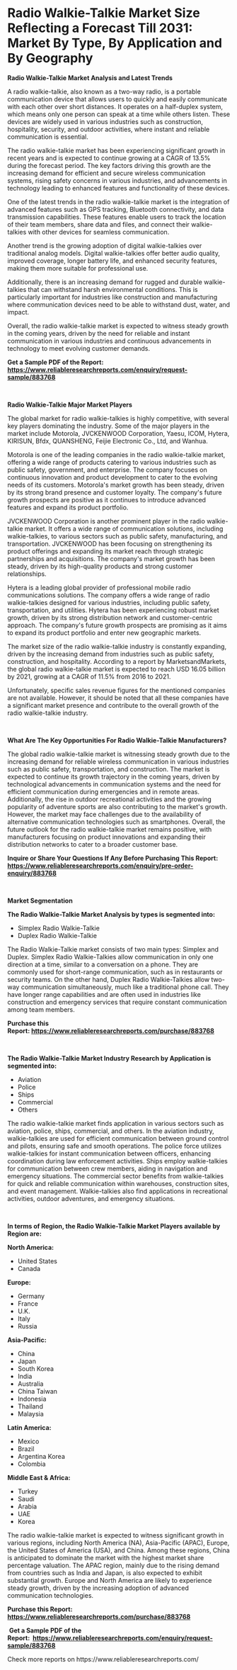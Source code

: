 <p><h1>Radio Walkie-Talkie Market Size Reflecting a Forecast Till 2031: Market By Type, By Application and By Geography</h1></p><p><strong>Radio Walkie-Talkie Market Analysis and Latest Trends</strong></p>
<p><p>A radio walkie-talkie, also known as a two-way radio, is a portable communication device that allows users to quickly and easily communicate with each other over short distances. It operates on a half-duplex system, which means only one person can speak at a time while others listen. These devices are widely used in various industries such as construction, hospitality, security, and outdoor activities, where instant and reliable communication is essential.</p><p>The radio walkie-talkie market has been experiencing significant growth in recent years and is expected to continue growing at a CAGR of 13.5% during the forecast period. The key factors driving this growth are the increasing demand for efficient and secure wireless communication systems, rising safety concerns in various industries, and advancements in technology leading to enhanced features and functionality of these devices.</p><p>One of the latest trends in the radio walkie-talkie market is the integration of advanced features such as GPS tracking, Bluetooth connectivity, and data transmission capabilities. These features enable users to track the location of their team members, share data and files, and connect their walkie-talkies with other devices for seamless communication.</p><p>Another trend is the growing adoption of digital walkie-talkies over traditional analog models. Digital walkie-talkies offer better audio quality, improved coverage, longer battery life, and enhanced security features, making them more suitable for professional use.</p><p>Additionally, there is an increasing demand for rugged and durable walkie-talkies that can withstand harsh environmental conditions. This is particularly important for industries like construction and manufacturing where communication devices need to be able to withstand dust, water, and impact.</p><p>Overall, the radio walkie-talkie market is expected to witness steady growth in the coming years, driven by the need for reliable and instant communication in various industries and continuous advancements in technology to meet evolving customer demands.</p></p>
<p><strong>Get a Sample PDF of the Report:&nbsp; <a href="https://www.reliableresearchreports.com/enquiry/request-sample/883768">https://www.reliableresearchreports.com/enquiry/request-sample/883768</a></strong></p>
<p>&nbsp;</p>
<p><strong>Radio Walkie-Talkie Major Market Players</strong></p>
<p><p>The global market for radio walkie-talkies is highly competitive, with several key players dominating the industry. Some of the major players in the market include Motorola, JVCKENWOOD Corporation, Yaesu, ICOM, Hytera, KIRISUN, Bfdx, QUANSHENG, Feijie Electronic Co., Ltd, and Wanhua.</p><p>Motorola is one of the leading companies in the radio walkie-talkie market, offering a wide range of products catering to various industries such as public safety, government, and enterprise. The company focuses on continuous innovation and product development to cater to the evolving needs of its customers. Motorola's market growth has been steady, driven by its strong brand presence and customer loyalty. The company's future growth prospects are positive as it continues to introduce advanced features and expand its product portfolio.</p><p>JVCKENWOOD Corporation is another prominent player in the radio walkie-talkie market. It offers a wide range of communication solutions, including walkie-talkies, to various sectors such as public safety, manufacturing, and transportation. JVCKENWOOD has been focusing on strengthening its product offerings and expanding its market reach through strategic partnerships and acquisitions. The company's market growth has been steady, driven by its high-quality products and strong customer relationships.</p><p>Hytera is a leading global provider of professional mobile radio communications solutions. The company offers a wide range of radio walkie-talkies designed for various industries, including public safety, transportation, and utilities. Hytera has been experiencing robust market growth, driven by its strong distribution network and customer-centric approach. The company's future growth prospects are promising as it aims to expand its product portfolio and enter new geographic markets.</p><p>The market size of the radio walkie-talkie industry is constantly expanding, driven by the increasing demand from industries such as public safety, construction, and hospitality. According to a report by MarketsandMarkets, the global radio walkie-talkie market is expected to reach USD 16.05 billion by 2021, growing at a CAGR of 11.5% from 2016 to 2021.</p><p>Unfortunately, specific sales revenue figures for the mentioned companies are not available. However, it should be noted that all these companies have a significant market presence and contribute to the overall growth of the radio walkie-talkie industry.</p></p>
<p>&nbsp;</p>
<p><strong>What Are The Key Opportunities For Radio Walkie-Talkie Manufacturers?</strong></p>
<p><p>The global radio walkie-talkie market is witnessing steady growth due to the increasing demand for reliable wireless communication in various industries such as public safety, transportation, and construction. The market is expected to continue its growth trajectory in the coming years, driven by technological advancements in communication systems and the need for efficient communication during emergencies and in remote areas. Additionally, the rise in outdoor recreational activities and the growing popularity of adventure sports are also contributing to the market's growth. However, the market may face challenges due to the availability of alternative communication technologies such as smartphones. Overall, the future outlook for the radio walkie-talkie market remains positive, with manufacturers focusing on product innovations and expanding their distribution networks to cater to a broader customer base.</p></p>
<p><strong>Inquire or Share Your Questions If Any Before Purchasing This Report: <a href="https://www.reliableresearchreports.com/enquiry/pre-order-enquiry/883768">https://www.reliableresearchreports.com/enquiry/pre-order-enquiry/883768</a></strong></p>
<p>&nbsp;</p>
<p><strong>Market Segmentation</strong></p>
<p><strong>The Radio Walkie-Talkie Market Analysis by types is segmented into:</strong></p>
<p><ul><li>Simplex Radio Walkie-Talkie</li><li>Duplex Radio Walkie-Talkie</li></ul></p>
<p><p>The Radio Walkie-Talkie market consists of two main types: Simplex and Duplex. Simplex Radio Walkie-Talkies allow communication in only one direction at a time, similar to a conversation on a phone. They are commonly used for short-range communication, such as in restaurants or security teams. On the other hand, Duplex Radio Walkie-Talkies allow two-way communication simultaneously, much like a traditional phone call. They have longer range capabilities and are often used in industries like construction and emergency services that require constant communication among team members.</p></p>
<p><strong>Purchase this Report:&nbsp;<a href="https://www.reliableresearchreports.com/purchase/883768">https://www.reliableresearchreports.com/purchase/883768</a></strong></p>
<p>&nbsp;</p>
<p><strong>The Radio Walkie-Talkie Market Industry Research by Application is segmented into:</strong></p>
<p><ul><li>Aviation</li><li>Police</li><li>Ships</li><li>Commercial</li><li>Others</li></ul></p>
<p><p>The radio walkie-talkie market finds application in various sectors such as aviation, police, ships, commercial, and others. In the aviation industry, walkie-talkies are used for efficient communication between ground control and pilots, ensuring safe and smooth operations. The police force utilizes walkie-talkies for instant communication between officers, enhancing coordination during law enforcement activities. Ships employ walkie-talkies for communication between crew members, aiding in navigation and emergency situations. The commercial sector benefits from walkie-talkies for quick and reliable communication within warehouses, construction sites, and event management. Walkie-talkies also find applications in recreational activities, outdoor adventures, and emergency situations.</p></p>
<p>&nbsp;</p>
<p><strong>In terms of Region, the Radio Walkie-Talkie Market Players available by Region are:</strong></p>
<p>
    <p> <strong> North America: </strong>
        <ul>
            <li>United States</li>
            <li>Canada</li>
        </ul>
        </p> 
    <p> <strong> Europe: </strong>
        <ul>
            <li>Germany</li>
            <li>France</li>
            <li>U.K.</li>
            <li>Italy</li>
            <li>Russia</li>
        </ul>
        </p> 
    <p> <strong> Asia-Pacific: </strong>
        <ul>
            <li>China</li>
            <li>Japan</li>
            <li>South Korea</li>
            <li>India</li>
            <li>Australia</li>
            <li>China Taiwan</li>
            <li>Indonesia</li>
            <li>Thailand</li>
            <li>Malaysia</li>
        </ul>
        </p> 
    <p> <strong> Latin America: </strong>
        <ul>
            <li>Mexico</li>
            <li>Brazil</li>
            <li>Argentina Korea</li>
            <li>Colombia</li>
        </ul>
        </p> 
    <p> <strong> Middle East & Africa: </strong>
        <ul>
            <li>Turkey</li>
            <li>Saudi</li>
            <li>Arabia</li>
            <li>UAE</li>
            <li>Korea</li>
        </ul>
    </p>
    </p>
<p><p>The radio walkie-talkie market is expected to witness significant growth in various regions, including North America (NA), Asia-Pacific (APAC), Europe, the United States of America (USA), and China. Among these regions, China is anticipated to dominate the market with the highest market share percentage valuation. The APAC region, mainly due to the rising demand from countries such as India and Japan, is also expected to exhibit substantial growth. Europe and North America are likely to experience steady growth, driven by the increasing adoption of advanced communication technologies.</p></p>
<p><strong>Purchase this Report: <a href="https://www.reliableresearchreports.com/purchase/883768">https://www.reliableresearchreports.com/purchase/883768</a></strong></p>
<p>&nbsp;<strong>Get a Sample PDF of the Report:&nbsp;&nbsp;<a href="https://www.reliableresearchreports.com/enquiry/request-sample/883768">https://www.reliableresearchreports.com/enquiry/request-sample/883768</a></strong></p>
<p><strong></strong></p>
<p>Check more reports on https://www.reliableresearchreports.com/</p>